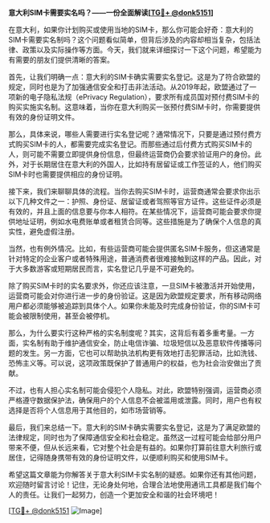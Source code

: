 **意大利SIM卡需要实名吗？——一份全面解读[[TG💪+ @donk5151](https://t.me/s/donk5151)]**

在意大利，如果你计划购买或使用当地的SIM卡，那么你可能会好奇：意大利的SIM卡需要实名制吗？这个问题看似简单，但背后涉及的内容却相当复杂，包括法律、政策以及实际操作等方面。今天，我们就来详细探讨一下这个问题，希望能为有需要的朋友们提供清晰的答案。

首先，让我们明确一点：意大利的SIM卡确实需要实名登记。这是为了符合欧盟的规定，同时也是为了加强通信安全和打击非法活动。从2019年起，欧盟通过了一项新的电子隐私法规（ePrivacy Regulation），要求所有成员国对预付费SIM卡的购买实施实名制。这意味着，当你在意大利购买一张预付费SIM卡时，你需要提供有效的身份证明文件。

那么，具体来说，哪些人需要进行实名登记呢？通常情况下，只要是通过预付费方式购买SIM卡的人，都需要完成实名登记。而那些通过后付费方式购买SIM卡的人，则可能不需要立即提供身份信息，但最终运营商仍会要求验证用户的身份。此外，对于长期居住在意大利的外国人，比如持有居留证或工作签证的人，他们购买SIM卡时也需要提供相应的身份证明。

接下来，我们来聊聊具体的流程。当你去购买SIM卡时，运营商通常会要求你出示以下几种文件之一：护照、身份证、居留证或者驾照等官方证件。这些证件必须是有效的，并且上面的信息要与你本人相符。在某些情况下，运营商可能会要求你提供地址证明，例如水电费账单或者租赁合同等。这些措施是为了确保个人信息的真实性，避免虚假注册。

当然，也有例外情况。比如，有些运营商可能会提供匿名SIM卡服务，但这通常是针对特定的企业客户或者特殊用途，普通消费者很难接触到这样的产品。因此，对于大多数游客或短期居民而言，实名登记几乎是不可避免的。

除了购买SIM卡时的实名要求外，你还应该注意，一旦SIM卡被激活并开始使用，运营商可能会对你进行进一步的身份验证。这是因为欧盟规定要求，所有移动网络用户都必须能够被追踪到具体个人。如果你未能及时完成身份验证，你的SIM卡可能会被限制使用，甚至会被停机。

那么，为什么要实行这种严格的实名制度呢？其实，这背后有着多重考量。一方面，实名制有助于维护通信安全，防止电信诈骗、垃圾短信以及恶意软件传播等问题的发生。另一方面，它也可以帮助执法机构更有效地打击犯罪活动，比如洗钱、恐怖主义等。可以说，这项政策既保护了普通用户的权益，也为社会治安做出了贡献。

不过，也有人担心实名制可能会侵犯个人隐私。对此，欧盟特别强调，运营商必须严格遵守数据保护法，确保用户的个人信息不会被滥用或泄露。同时，用户也有权选择是否将个人信息用于其他目的，如市场营销等。

最后，我们来总结一下。意大利的SIM卡确实需要实名登记，这是为了满足欧盟的法律规定，同时也为了保障通信安全和社会稳定。虽然这一过程可能会给部分用户带来不便，但从长远来看，它对整个社会是有益的。如果你打算前往意大利旅行或居住，记得随身携带有效的身份证明文件，以便顺利购买和使用SIM卡。

希望这篇文章能为你解答关于意大利SIM卡实名制的疑惑。如果你还有其他问题，欢迎随时留言讨论！记住，无论身处何地，合理合法地使用通讯工具都是我们每个人的责任。让我们一起努力，创造一个更加安全和谐的社会环境吧！

[[TG💪+ @donk5151](https://t.me/s/donk5151) ![Image](https://i.postimg.cc/rwNCRYN7/Snipaste-2025-04-30-17-27-05.png)]